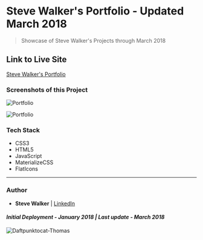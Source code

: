 # Steve Walker's Portfolio - Updated March 2018

>Showcase of Steve Walker's Projects through March 2018

## Link to Live Site

[Steve Walker's Portfolio](https://captnwalker.github.io/Portfolio6/ "Portfolio")

### Screenshots of this Project

![Portfolio](https://raw.github.com/captnwalker/Portfolio6/master/screenshot/port6a.gif "Portfolio")

![Portfolio](https://raw.github.com/captnwalker/Portfolio6/master/screenshot/port6b.gif "Portfolio")

### Tech Stack

* CSS3
* HTML5
* JavaScript
* MaterializeCSS
* FlatIcons

----

### Author

* **Steve Walker**  | [LinkedIn](https://www.linkedin.com/in/stevelwalker/)

#### *Initial Deployment - January 2018 | Last update - March 2018*

![Daftpunktocat-Thomas](https://octodex.github.com/images/daftpunktocat-thomas.gif)